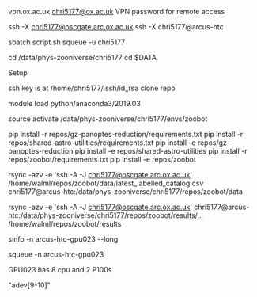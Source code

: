 vpn.ox.ac.uk
chri5177@ox.ac.uk
VPN password for remote access

ssh -X chri5177@oscgate.arc.ox.ac.uk
ssh -X chri5177@arcus-htc

sbatch script.sh
squeue -u chri5177

cd /data/phys-zooniverse/chri5177
cd $DATA

Setup

ssh key is at /home/chri5177/.ssh/id_rsa
clone repo

module load python/anaconda3/2019.03

source activate /data/phys-zooniverse/chri5177/envs/zoobot

pip install -r repos/gz-panoptes-reduction/requirements.txt
pip install -r repos/shared-astro-utilities/requirements.txt
pip install -e repos/gz-panoptes-reduction
pip install -e repos/shared-astro-utilities
pip install -r repos/zoobot/requirements.txt
pip install -e repos/zoobot

rsync -azv -e 'ssh -A -J chri5177@oscgate.arc.ox.ac.uk' /home/walml/repos/zoobot/data/latest_labelled_catalog.csv chri5177@arcus-htc:/data/phys-zooniverse/chri5177/repos/zoobot/data

rsync -azv -e 'ssh -A -J chri5177@oscgate.arc.ox.ac.uk' chri5177@arcus-htc:/data/phys-zooniverse/chri5177/repos/zoobot/results/... /home/walml/repos/zoobot/results


sinfo -n arcus-htc-gpu023 --long

squeue -n arcus-htc-gpu023

GPU023 has 8 cpu and 2 P100s

"adev[9-10]"